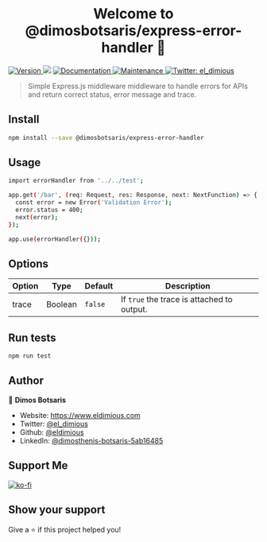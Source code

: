 <h1 align="center">Welcome to @dimosbotsaris/express-error-handler 👋</h1>
<p>
  <a href="https://www.npmjs.com/package/@dimosbotsaris/express-error-handler" target="_blank">
    <img alt="Version" src="https://img.shields.io/npm/v/@dimosbotsaris/express-error-handler.svg">
  </a>
  <img src="https://img.shields.io/badge/npm-%3E%3D7.13.0-blue.svg" />
  <a href="https://github.com/eldimious/express-error-handler#readme" target="_blank">
    <img alt="Documentation" src="https://img.shields.io/badge/documentation-yes-brightgreen.svg" />
  </a>
  <a href="https://github.com/eldimious/express-error-handler/graphs/commit-activity" target="_blank">
    <img alt="Maintenance" src="https://img.shields.io/badge/Maintained%3F-yes-green.svg" />
  </a>

  <a href="https://twitter.com/el_dimious" target="_blank">
    <img alt="Twitter: el_dimious" src="https://img.shields.io/twitter/follow/el_dimious.svg?style=social" />
  </a>
</p>

> Simple Express.js middleware middleware to handle errors for APIs and return correct status, error message and trace.

## Install

```sh
npm install --save @dimosbotsaris/express-error-handler
```

## Usage

```sh
import errorHandler from '../../test';

app.get('/bar', (req: Request, res: Response, next: NextFunction) => {
  const error = new Error('Validation Error');
  error.status = 400;
  next(error);
});

app.use(errorHandler({}));
```

## Options

  
| Option | Type | Default | Description  |
| ------ |------|---------| ------------ |
| trace| Boolean | `false` | If `true` the trace is attached to output. |

## Run tests

```sh
npm run test
```

## Author

👤 **Dimos Botsaris**

* Website: https://www.eldimious.com
* Twitter: [@el_dimious](https://twitter.com/el_dimious)
* Github: [@eldimious](https://github.com/eldimious)
* LinkedIn: [@dimosthenis-botsaris-5ab16485](https://www.linkedin.com/in/dimosthenis-botsaris-5ab16485/)

## Support Me

[![ko-fi](https://ko-fi.com/img/githubbutton_sm.svg)](https://ko-fi.com/Y8Y797KCA)

## Show your support

Give a ⭐️ if this project helped you!
